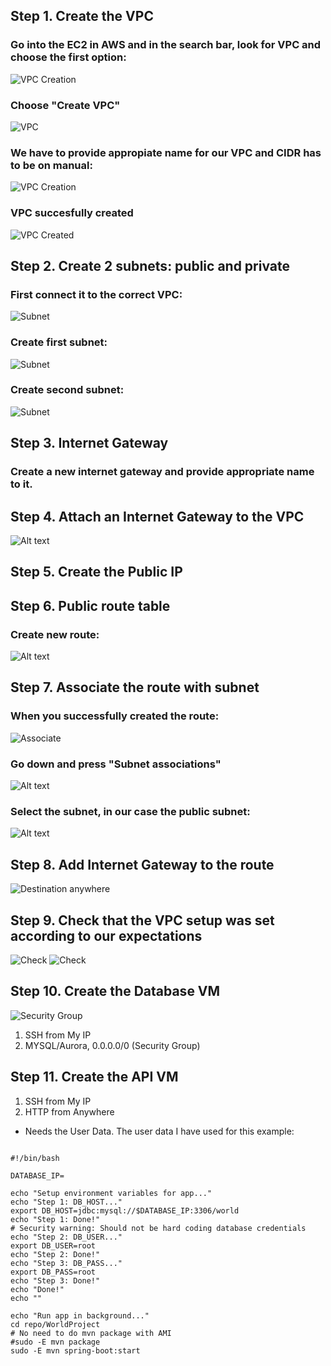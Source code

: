 ## Step 1. Create the VPC

### Go into the EC2 in AWS and in the search bar, look for VPC and choose the first option:

![VPC Creation](../readme-images/today!/vpc.png)

### Choose "Create VPC"

![VPC](<../readme-images/today!/Screenshot 2023-12-22 113633.png>)

### We have to provide appropiate name for our VPC and CIDR has to be on manual:

![VPC Creation](<../readme-images/today!/create vpc.png>)

### VPC succesfully created

![VPC Created](<../readme-images/today!/when created .png>)


## Step 2. Create 2 subnets: public and private

### First connect it to the correct VPC:

![Subnet](<../readme-images/today!/Screenshot 2023-12-22 114152.png>)

### Create first subnet:
![Subnet](../readme-images/today!/subnet.png)

### Create second subnet:
![Subnet](<../readme-images/today!/second subnet.png>)


## Step 3. Internet Gateway

### Create a new internet gateway and provide appropriate name to it.

## Step 4. Attach an Internet Gateway to the VPC

![Alt text](<../readme-images/today!/internet gateway as a tag.png>)


## Step 5. Create the Public IP 


## Step 6. Public route table

### Create new route:

![Alt text](../readme-images/today!/rt.png)

## Step 7. Associate the route with subnet

### When you successfully created the route:

![Associate](<../readme-images/today!/associate subnet.png>)

### Go down and press "Subnet associations"

![Alt text](<../readme-images/today!/edit rounted for s6.png>)

### Select the subnet, in our case the public subnet:

![Alt text](<../readme-images/today!/rt sunet public.png>)


## Step 8. Add Internet Gateway to the route

![Destination anywhere](<../readme-images/today!/destination can be to anywhere s6.png>)

## Step 9. Check that the VPC setup was set according to our expectations

![Check](<../readme-images/today!/checking a.png>)
![Check](../readme-images/today!/checkb.png)

## Step 10. Create the Database VM

![Security Group](<../readme-images/today!/create security group for ami instance.png>)

1. SSH from My IP
2. MYSQL/Aurora, 0.0.0.0/0 (Security Group)
   
## Step 11. Create the API VM

1. SSH from My IP
2. HTTP from Anywhere

- Needs the User Data. The user data I have used for this example:

```

#!/bin/bash
 
DATABASE_IP= 
 
echo "Setup environment variables for app..."
echo "Step 1: DB_HOST..."
export DB_HOST=jdbc:mysql://$DATABASE_IP:3306/world
echo "Step 1: Done!"
# Security warning: Should not be hard coding database credentials
echo "Step 2: DB_USER..."
export DB_USER=root
echo "Step 2: Done!"
echo "Step 3: DB_PASS..."
export DB_PASS=root
echo "Step 3: Done!"
echo "Done!"
echo ""
 
echo "Run app in background..."
cd repo/WorldProject
# No need to do mvn package with AMI
#sudo -E mvn package
sudo -E mvn spring-boot:start

```